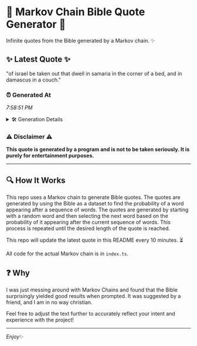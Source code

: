 # 📖 Markov Chain Bible Quote Generator 📖

Infinite quotes from the Bible generated by a Markov chain. ✨

## ✨ Latest Quote ✨
"of israel be taken out that dwell in samaria in the corner of a bed, and in damascus in a couch."

### ⏰ Generated At
*7:58:51 PM*

<details>
    <summary>🛠️ Generation Details</summary>
    <p>
        <strong>🌱 Seed:</strong> of<br>
        <strong>🔄 Iterations:</strong> 20<br>
        <strong>📜 Context History:</strong><br>[ of ]: israel<br>[ of, israel ]: be<br>[ of, israel, be ]: taken<br>[ of, israel, be, taken ]: out<br>[ of, israel, be, taken, out ]: that<br>[ of, israel, be, taken, out, that ]: dwell<br>[ israel, be, taken, out, that, dwell ]: in<br>[ be, taken, out, that, dwell, in ]: samaria<br>[ taken, out, that, dwell, in, samaria ]: in<br>[ out, that, dwell, in, samaria, in ]: the<br>[ that, dwell, in, samaria, in, the ]: corner<br>[ dwell, in, samaria, in, the, corner ]: of<br>[ in, samaria, in, the, corner, of ]: a<br>[ samaria, in, the, corner, of, a ]: bed,<br>[ in, the, corner, of, a, bed, ]: and<br>[ the, corner, of, a, bed,, and ]: in<br>[ corner, of, a, bed,, and, in ]: damascus<br>[ of, a, bed,, and, in, damascus ]: in<br>[ a, bed,, and, in, damascus, in ]: a<br>[ bed,, and, in, damascus, in, a ]: couch.<br>
    </p>
</details>

### ⚠️ Disclaimer ⚠️
**This quote is generated by a program and is not to be taken seriously. It is purely for entertainment purposes.**

---

## 🔍 How It Works

This repo uses a Markov chain to generate Bible quotes. The quotes are generated by using the Bible as a dataset to find the probability of a word appearing after a sequence of words. The quotes are generated by starting with a random word and then selecting the next word based on the probability of it appearing after the current sequence of words. This process is repeated until the desired length of the quote is reached.

This repo will update the latest quote in this README every 10 minutes. ⏳

All code for the actual Markov chain is in `index.ts`.

## ❓ Why

I was just messing around with Markov Chains and found that the Bible surprisingly yielded good results when prompted. 
It was suggested by a friend, and I am in no way christian.

Feel free to adjust the text further to accurately reflect your intent and experience with the project!

---

*Enjoy*✨
